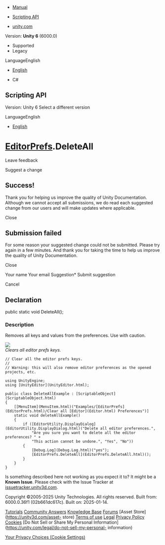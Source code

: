 [ ]()

  * [Manual](../Manual/index.html)
  * [Scripting API](../ScriptReference/index.html)

  * [unity.com](https://unity.com/)

Version: **Unity 6** (6000.0)

  * Supported
  * Legacy

LanguageEnglish

  * [English]()

  * C#

[ ](https://docs.unity3d.com)

## Scripting API

Version: Unity 6 Select a different version

LanguageEnglish

  * [English]()

#  [EditorPrefs](EditorPrefs.html).DeleteAll

Leave feedback

Suggest a change

## Success!

Thank you for helping us improve the quality of Unity Documentation. Although
we cannot accept all submissions, we do read each suggested change from our
users and will make updates where applicable.

Close

## Submission failed

For some reason your suggested change could not be submitted. Please <a>try
again</a> in a few minutes. And thank you for taking the time to help us
improve the quality of Unity Documentation.

Close

Your name Your email Suggestion* Submit suggestion

Cancel

[ ]()

## Declaration

public static void DeleteAll();

### Description

Removes all keys and values from the preferences. Use with caution.

![](../StaticFiles/ScriptRefImages/ClearEditorPrefs.png)  
_Clears all editor prefs keys._

    
    
    // Clear all the editor prefs keys.
    //
    // Warning: this will also remove editor preferences as the opened projects, etc.  
      
    using UnityEngine;
    using [UnityEditor](UnityEditor.html);  
      
    public class DeleteAllExample : [ScriptableObject](ScriptableObject.html)
    {
        [[MenuItem](MenuItem.html)("Examples/[EditorPrefs](EditorPrefs.html)/Clear all [Editor](Editor.html) Preferences")]
        static void deleteAllExample()
        {
            if ([EditorUtility.DisplayDialog](EditorUtility.DisplayDialog.html)("Delete all editor preferences.",
                "Are you sure you want to delete all the editor preferences? " +
                "This action cannot be undone.", "Yes", "No"))
            {
                [Debug.Log](Debug.Log.html)("yes");
                [EditorPrefs.DeleteAll](EditorPrefs.DeleteAll.html)();
            }
        }
    }
    

Is something described here not working as you expect it to? It might be a
**Known Issue**. Please check with the Issue Tracker at
[issuetracker.unity3d.com](https://issuetracker.unity3d.com).

Copyright ©2005-2025 Unity Technologies. All rights reserved. Built from:
6000.0.36f1 (02b661dc617c). Built on: 2025-01-14.

[Tutorials](https://unity3d.com/learn) [Community
Answers](https://answers.unity3d.com) [Knowledge
Base](https://support.unity3d.com/hc/en-us)
[Forums](https://forum.unity3d.com) [Asset Store](https://unity3d.com/asset-
store) [Terms of use](https://docs.unity3d.com/Manual/TermsOfUse.html)
[Legal](https://unity.com/legal) [Privacy
Policy](https://unity.com/legal/privacy-policy)
[Cookies](https://unity.com/legal/cookie-policy) [Do Not Sell or Share My
Personal Information](https://unity.com/legal/do-not-sell-my-personal-
information)

[Your Privacy Choices (Cookie Settings)](javascript:void\(0\);)

